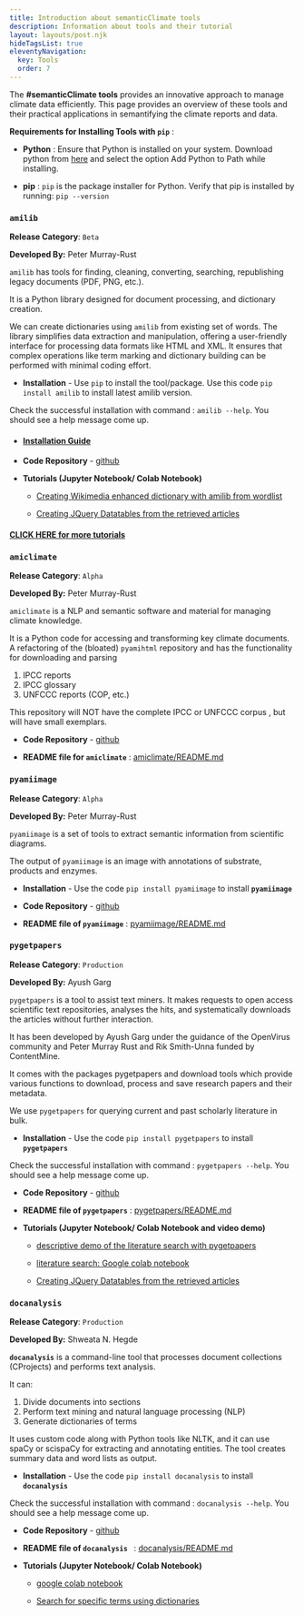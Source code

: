 ```yaml
---
title: Introduction about semanticClimate tools
description: Information about tools and their tutorial
layout: layouts/post.njk
hideTagsList: true
eleventyNavigation:
  key: Tools
  order: 7
---
```


The **#semanticClimate tools** provides an innovative approach to manage climate data efficiently. This page provides an overview of these tools and their practical applications in semantifying the climate reports and data.

**Requirements for Installing Tools with `pip`** : 

- **Python** : Ensure that Python is installed on your system. Download python from [here](https://www.python.org/downloads/) and select the option Add Python to Path while installing.
  
- **pip** : `pip` is the package installer for Python. Verify that pip is installed by running: `pip --version` 

### ```amilib```

**Release Category**: `Beta`

**Developed By:** Peter Murray-Rust

```amilib``` has tools for finding, cleaning, converting, searching, republishing legacy documents (PDF, PNG, etc.).

It is a Python library designed for document processing, and dictionary creation.

We can create dictionaries using ```amilib``` from existing set of words.
The library simplifies data extraction and manipulation, offering a user-friendly interface for processing data formats like HTML and XML. It ensures that complex operations like term marking and dictionary building can be performed with minimal coding effort.

- **Installation** - Use `pip` to install the tool/package. Use this code `pip install amilib` to install latest amilib version.

Check the successful installation with command : `amilib --help`. You should see a help message come up.

- #### [Installation Guide](../../posts/ami_install/)

- **Code Repository** - [github](https://github.com/petermr/amilib)

- **Tutorials (Jupyter Notebook/ Colab Notebook)**
  
  - [Creating Wikimedia enhanced dictionary with amilib from wordlist](https://colab.research.google.com/drive/1QNETQ3bZFgOvu2iyZCZ0jM9tjTWuUiPi?usp=sharing) 
  
  - [Creating JQuery Datatables from the retrieved articles](https://colab.research.google.com/drive/1RumRjh0EnKcLDmXhtYvxqMKi39BX_sB1?usp=sharing)

#### [CLICK HERE for more tutorials](https://semanticclimate.github.io/p/en/posts/ami_tutorial/)
 

### ```amiclimate```

**Release Category**: `Alpha`

**Developed By:** Peter Murray-Rust

```amiclimate``` is a NLP and semantic software and material for managing climate knowledge.

It is a Python code for accessing and transforming key climate documents. A refactoring of the (bloated) ```pyamihtml``` repository and has the functionality for downloading and parsing

1.  IPCC reports
2.  IPCC glossary
3.  UNFCCC reports (COP, etc.)

This repository will NOT have the complete IPCC or UNFCCC corpus , but will have small exemplars.

- **Code Repository** - [github](https://github.com/petermr/amiclimate)

- **README file for ```amiclimate```** : [amiclimate/README.md](https://github.com/petermr/amiclimate/blob/main/README.md)

### ```pyamiimage```

**Release Category**: `Alpha`

**Developed By:** Peter Murray-Rust

```pyamiimage``` is a set of tools to extract semantic information from scientific diagrams.

The output of ```pyamiimage``` is an image with annotations of substrate, products and enzymes.

- **Installation** - Use the code `pip install pyamiimage` to install **`pyamiimage`**

- **Code Repository** - [github](https://github.com/petermr/pyamiimage)

- **README file of ```pyamiimage```** : [pyamiimage/README.md](https://github.com/petermr/pyamiimage/blob/main/README.md)


### ```pygetpapers```

**Release Category**: `Production`

**Developed By:** Ayush Garg

```pygetpapers``` is a tool to assist text miners. It makes requests to open access scientific text repositories, analyses the hits, and systematically downloads the articles without further interaction. 

It has been developed by  Ayush Garg under the guidance of the OpenVirus community and Peter Murray Rust and Rik Smith-Unna funded by ContentMine.

It comes with the packages pygetpapers and download tools which provide various functions to download, process and save research papers and their metadata.

We use ```pygetpapers``` for querying current and past scholarly literature in bulk.

- **Installation** - Use the code `pip install pygetpapers` to install **`pygetpapers`**

Check the successful installation with command : `pygetpapers --help`. You should see a help message come up.

- **Code Repository** - [github](https://github.com/petermr/pygetpapers)

- **README file of ```pygetpapers```** : [pygetpapers/README.md](https://github.com/petermr/pygetpapers/blob/main/README.md)

- **Tutorials (Jupyter Notebook/ Colab Notebook and video demo)**

  - [descriptive demo of the literature search with pygetpapers](https://youtu.be/cOW_NTeqErk)

  - [literature search: Google colab notebook](https://colab.research.google.com/drive/1-vM3BKV7NjvFXAdLGuqyNMh4VhPq6uMa?usp=sharing)

  - [Creating JQuery Datatables from the retrieved articles](https://colab.research.google.com/drive/1RumRjh0EnKcLDmXhtYvxqMKi39BX_sB1?usp=sharing)

### ```docanalysis```

**Release Category**: `Production`

**Developed By:** Shweata N. Hegde

**```docanalysis```** is a command-line tool that processes document collections (CProjects) and performs text analysis. 

It can:

1.  Divide documents into sections
2.  Perform text mining and natural language processing (NLP)
3.  Generate dictionaries of terms
   
It uses custom code along with Python tools like NLTK, and it can use spaCy or scispaCy for extracting and annotating entities. The tool creates summary data and word lists as output.

- **Installation** - Use the code `pip install docanalysis` to install **`docanalysis`**

Check the successful installation with command : `docanalysis --help`. You should see a help message come up.

- **Code Repository** - [github](https://github.com/petermr/docanalysis)

- **README file of ```docanalysis ```** : [docanalysis/README.md](https://github.com/petermr/docanalysis/blob/main/README.md)

- **Tutorials (Jupyter Notebook/ Colab Notebook)** 
  
  - [google colab notebook](https://colab.research.google.com/drive/1sT2Die3pV3dLcyHgwZBg3IxS2FJ_8W0-?usp=sharing)
  
  - [Search for specific terms using dictionaries](https://colab.research.google.com/drive/1dbjq89FeIFMgUIzOPJBKg00tqzDe3uvB#scrollTo=jxgMYANusakv)